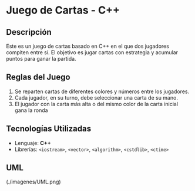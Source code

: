 # Juego de Cartas - C++  

##  Descripción  
Este es un juego de cartas basado en C++ en el que dos jugadores compiten entre sí. El objetivo es jugar cartas con estrategia y acumular puntos para ganar la partida.  

##  Reglas del Juego  
1. Se reparten cartas de diferentes colores y números entre los jugadores.  
2. Cada jugador, en su turno, debe seleccionar una carta de su mano.  
3. El jugador con la carta más alta o del mismo color de la carta inicial gana la ronda  

##  Tecnologías Utilizadas  
- Lenguaje: **C++**  
- Librerías: `<iostream>`, `<vector>`, `<algorithm>`, `<cstdlib>`, `<ctime>`  

## UML
(./imagenes/UML.png)
